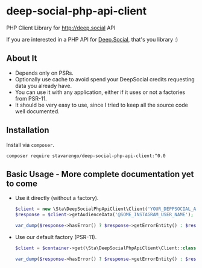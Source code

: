 # deep-social-php-api-client
PHP Client Library for http://deep.social API

If you are interested in a PHP API for [Deep.Social](http://deep.social), that's you library :)

## About It
 
- Depends only on PSRs.
- Optionally use cache to avoid spend your DeepSocial credits requesting data you already have.
- You can use it with any application, either if it uses or not a factories from PSR-11.
- It should be very easy to use, since I tried to keep all the source code well documented.
 
## Installation
Install via `composer`.

```
composer require stavarengo/deep-social-php-api-client:^0.0
```

## Basic Usage - More complete documentation yet to come

- Use it directly (without a factory).
  ```php
  $client = new \Sta\DeepSocialPhpApiClient\Client('YOUR_DEPPSOCIAL_API_TOKEN', null);// This 'null' means: "no cache"
  $response = $client->getAudienceData('@SOME_INSTAGRAM_USER_NAME');
  
  var_dump($response->hasError() ? $response->getErrorEntity() : $response->getEntity());
  ```

- Use our default factory (PSR-11).
  ```php
  $client = $container->get(\Sta\DeepSocialPhpApiClient\Client::class)
  
  var_dump($response->hasError() ? $response->getErrorEntity() : $response->getEntity());
  ```
